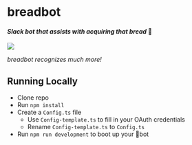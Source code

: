 # breadbot
#### _Slack bot that assists with acquiring that bread_ 🍞

![](breadbot-git.gif)

_breadbot recognizes much more!_

## Running Locally
* Clone repo
* Run ``npm install``
* Create a ``Config.ts`` file
    * Use ``Config-template.ts`` to fill in your OAuth credentials
    * Rename ``Config-template.ts`` to ``Config.ts``
* Run ``npm run development`` to boot up your 🍞bot
